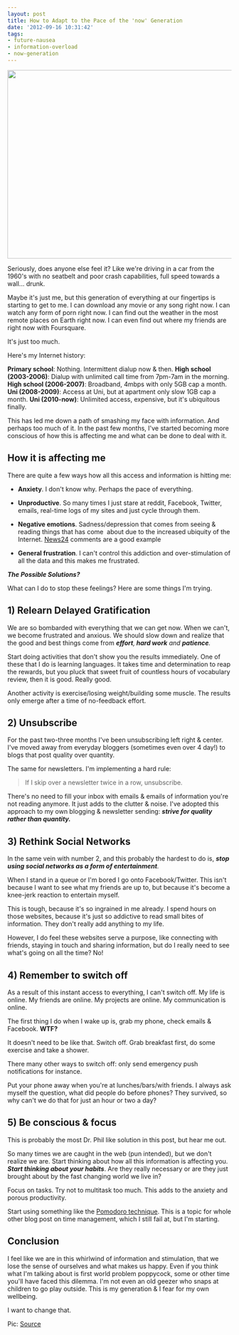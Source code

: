 ```yaml
---
layout: post
title: How to Adapt to the Pace of the 'now' Generation
date: '2012-09-16 10:31:42'
tags:
- future-nausea
- information-overload
- now-generation
---
```


<p style="text-align: center;"><img class="aligncenter size-full wp-image-256" title="Life online" src="http://res.cloudinary.com/daxztt3th/image/upload/v1412147199/stormtrooper_pnzbow.jpg" alt="" width="640" height="424" /></p>
Seriously, does anyone else feel it? Like we're driving in a car from the 1960's with no seatbelt and poor crash capabilities, full speed towards a wall... drunk.

Maybe it's just me, but this generation of everything at our fingertips is starting to get to me. I can download any movie or any song right now. I can watch any form of porn right now. I can find out the weather in the most remote places on Earth right now. I can even find out where my friends are right now with Foursquare.

It's just too much.

Here's my Internet history:

<strong>Primary school</strong>: Nothing. Intermittent dialup now &amp; then.
<strong>High school (2003-2006)</strong>: Dialup with unlimited call time from 7pm-7am in the morning.
<strong>High school (2006-2007)</strong>: Broadband, 4mbps with only 5GB cap a month.
<strong>Uni (2008-2009)</strong>: Access at Uni, but at apartment only slow 1GB cap a month.
<strong>Uni (2010-now)</strong>: Unlimited access, expensive, but it's ubiquitous finally.

This has led me down a path of smashing my face with information. And perhaps too much of it. In the past few months, I've started becoming more conscious of how this is affecting me and what can be done to deal with it.
<h2>How it is affecting me</h2>
There are quite a few ways how all this access and information is hitting me:

- <strong>Anxiety</strong>. I don't know why. Perhaps the pace of everything.

- <strong>Unproductive</strong>. So many times I just stare at reddit, Facebook, Twitter, emails, real-time logs of my sites and just cycle through them.

- <strong>Negative emotions</strong>. Sadness/depression that comes from seeing &amp; reading things that has come  about due to the increased ubiquity of the Internet. <a href="http://news24.com">News24</a> comments are a good example

- <strong>General frustration</strong>. I can't control this addiction and over-stimulation of all the data and this makes me frustrated.

<em><strong>The Possible Solutions?</strong></em>

What can I do to stop these feelings? Here are some things I'm trying.
<h2>1) Relearn Delayed Gratification</h2>
We are so bombarded with everything that we can get now. When we can't, we become frustrated and anxious. We should slow down and realize that the good and best things come from <em><strong>effort</strong>,<strong> hard work</strong> and <strong>patience</strong>.</em>

Start doing activities that don't show you the results immediately. One of these that I do is learning languages. It takes time and determination to reap the rewards, but you pluck that sweet fruit of countless hours of vocabulary review, then it is good. Really good.

Another activity is exercise/losing weight/building some muscle. The results only emerge after a time of no-feedback effort.
<h2>2) Unsubscribe</h2>
For the past two-three months I've been unsubscribing left right &amp; center. I've moved away from everyday bloggers (sometimes even over 4 day!) to blogs that post quality over quantity.

The same for newsletters. I'm implementing a hard rule:
<blockquote>If I skip over a newsletter twice in a row, unsubscribe.</blockquote>
There's no need to fill your inbox with emails &amp; emails of information you're not reading anymore. It just adds to the clutter &amp; noise. I've adopted this approach to my own blogging &amp; newsletter sending: <em><strong>strive for quality rather than quantity.</strong></em>
<h2>3) Rethink Social Networks</h2>
In the same vein with number 2, and this probably the hardest to do is, <em><strong>stop using social networks as a form of entertainment</strong>.</em>

When I stand in a queue or I'm bored I go onto Facebook/Twitter. This isn't because I want to see what my friends are up to, but because it's become a knee-jerk reaction to entertain myself.

This is tough, because it's so ingrained in me already. I spend hours on those websites, because it's just so addictive to read small bites of information. They don't really add anything to my life.

However, I do feel these websites serve a purpose, like connecting with friends, staying in touch and sharing information, but do I really need to see what's going on all the time? No!
<h2>4) Remember to switch off</h2>
As a result of this instant access to everything, I can't switch off. My life is online. My friends are online. My projects are online. My communication is online.

The first thing I do when I wake up is, grab my phone, check emails &amp; Facebook. <strong>WTF?</strong>

It doesn't need to be like that. Switch off. Grab breakfast first, do some exercise and take a shower.

There many other ways to switch off: only send emergency push notifications for instance.

Put your phone away when you're at lunches/bars/with friends. I always ask myself the question, what did people do before phones? They survived, so why can't we do that for just an hour or two a day?
<h2>5) Be conscious &amp; focus</h2>
This is probably the most Dr. Phil like solution in this post, but hear me out.

So many times we are caught in the web (pun intended), but we don't realize we are. Start thinking about how all this information is affecting you. <em><strong>Start thinking about your habits</strong></em>. Are they really necessary or are they just brought about by the fast changing world we live in?

Focus on tasks. Try not to multitask too much. This adds to the anxiety and porous productivity.

Start using something like the <a href="http://www.pomodorotechnique.com/">Pomodoro technique</a>. This is a topic for whole other blog post on time management, which I still fail at, but I'm starting.
<h2>Conclusion</h2>
I feel like we are in this whirlwind of information and stimulation, that we lose the sense of ourselves and what makes us happy. Even if you think what I'm talking about is first world problem poppycock, some or other time you'll have faced this dilemma. I'm not even an old geezer who snaps at children to go play outside. This is my generation &amp; I fear for my own wellbeing.

I want to change that.

Pic: <a href="http://www.flickr.com/photos/kalexanderson/6188674403/">Source</a>